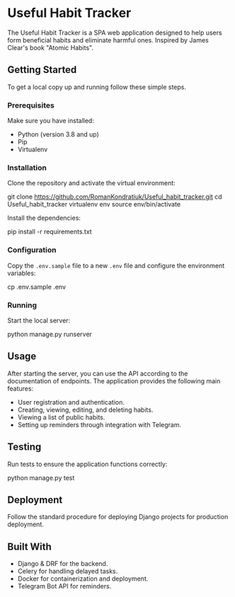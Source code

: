 # Useful Habit Tracker

The Useful Habit Tracker is a SPA web application designed to help users form beneficial habits and eliminate harmful ones. Inspired by James Clear's book "Atomic Habits".

## Getting Started

To get a local copy up and running follow these simple steps.

### Prerequisites

Make sure you have installed:

- Python (version 3.8 and up)
- Pip
- Virtualenv

### Installation

Clone the repository and activate the virtual environment:

git clone https://github.com/RomanKondratiuk/Useful_habit_tracker.git
cd Useful_habit_tracker
virtualenv env
source env/bin/activate

Install the dependencies:

pip install -r requirements.txt

### Configuration

Copy the `.env.sample` file to a new `.env` file and configure the environment variables:

cp .env.sample .env

### Running

Start the local server:

python manage.py runserver

## Usage

After starting the server, you can use the API according to the documentation of endpoints. The application provides the following main features:

- User registration and authentication.
- Creating, viewing, editing, and deleting habits.
- Viewing a list of public habits.
- Setting up reminders through integration with Telegram.

## Testing

Run tests to ensure the application functions correctly:

python manage.py test

## Deployment

Follow the standard procedure for deploying Django projects for production deployment.

## Built With

- Django & DRF for the backend.
- Celery for handling delayed tasks.
- Docker for containerization and deployment.
- Telegram Bot API for reminders.
